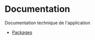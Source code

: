 # Documentation

Documentation technique de l'application

<!-- 
Ajouter autant de fichiers dans ce répertoire que vous voulez !
L'objectif est de référencer ici tout ce qui est tuto, explications précises sur certains éléments, etc.
-->

- [Packages](packages.md)